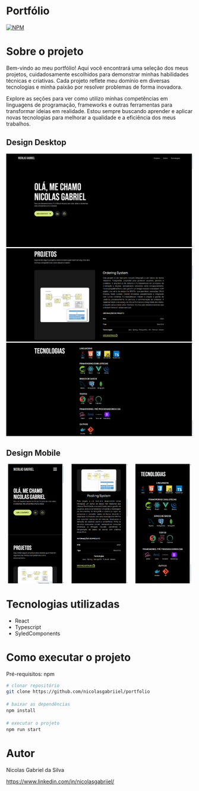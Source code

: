 # Portfólio
[![NPM](https://img.shields.io/npm/l/react)](https://github.com/nicolasgabriiel/portfolio/blob/main/LICENSE)

# Sobre o projeto

Bem-vindo ao meu portfólio! Aqui você encontrará uma seleção dos meus projetos, cuidadosamente escolhidos para demonstrar minhas habilidades técnicas e criativas. Cada projeto reflete meu domínio em diversas tecnologias e minha paixão por resolver problemas de forma inovadora.

 Explore as seções para ver como utilizo minhas competências em linguagens de programação, frameworks e outras ferramentas para transformar ideias em realidade. Estou sempre buscando aprender e aplicar novas tecnologias para melhorar a qualidade e a eficiência dos meus trabalhos.


## Design Desktop
![Design Desktop](./src/assets/images/readme/port1.png)
![Design Desktop](./src/assets/images/readme/port2.png)
![Design Desktop](./src/assets/images/readme/port3.png)

## Design Mobile
<div style="display: flex; justify-content: center; gap: 20px;">
  <img src="./src/assets/images/readme/port4.png" alt="Design Mobile" style="width: 30%;">
  <img src="./src/assets/images/readme/port5.png" alt="Design Mobile" style="width: 30%;">
  <img src="./src/assets/images/readme/port6.png" alt="Design Mobile" style="width: 30%;">
</div>

# Tecnologias utilizadas

- React
- Typescript
- SyledComponents

# Como executar o projeto

Pré-requisitos: npm

```bash
# clonar repositório
git clone https://github.com/nicolasgabriiel/portfolio

# baixar as dependências
npm install

# executar o projeto
npm run start
```

# Autor

Nicolas Gabriel da Silva

https://www.linkedin.com/in/nicolasgabriiel/
